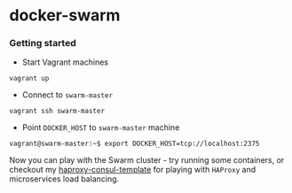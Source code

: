 # docker-swarm

### Getting started
- Start Vagrant machines
```console
vagrant up
```

- Connect to `swarm-master`
```console
vagrant ssh swarm-master
```

- Point `DOCKER_HOST` to `swarm-master` machine
```console
vagrant@swarm-master:~$ export DOCKER_HOST=tcp://localhost:2375
```

Now you can play with the Swarm cluster - try running some containers, or checkout my [haproxy-consul-template](https://github.com/gnhuy91/haproxy-consul-template) for playing with `HAProxy` and microservices load balancing.
